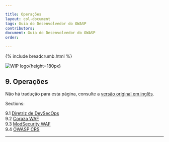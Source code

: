 ```yaml
---

title: Operações
layout: col-document
tags: Guia do Desenvolvedor do OWASP
contributors:
document: Guia do Desenvolvedor do OWASP
order:

---
```


{% include breadcrumb.html %}

![WIP logo](../../assets/images/dg_wip.png "Trabalho em andamento"){height=180px}

## 9. Operações

Não há tradução para esta página, consulte a [versão original em inglês][release1100].

Sections:

9.1 [Diretriz de DevSecOps](#devsecops-guideline)  
9.2 [Coraza WAF](#coraza-waf)  
9.3 [ModSecurity WAF](#modsecurity-waf)  
9.4 [OWASP CRS](#owasp-crs)  

----

[release1100]: https://github.com/OWASP/www-project-developer-guide/blob/main/draft/11-operations/toc.md
